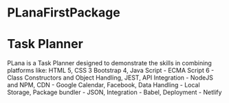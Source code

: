# PLanaFirstPackage
<h1> Task Planner </h1> 
PLana is a Task Planner designed to demonstrate the skills in combining platforms like:
HTML 5, 
CSS 3
Bootstrap 4,
Java Script - ECMA Script 6 - Class Constructors and Object Handling,
JEST,
API Integration - NodeJS and NPM,
CDN - Google Calendar, Facebook,
Data Handling - Local Storage, 
Package bundler - JSON, 
Integration - Babel,
Deployment - Netlify 



